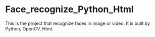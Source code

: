# Face_recognize_Python_Html
This is the project that recognize faces in image or video. It is built by Python, OpenCV, Html.
